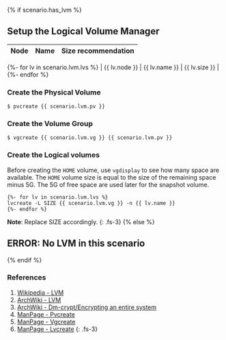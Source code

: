 {% if scenario.has_lvm %}
## Setup the Logical Volume Manager

| Node          | Name          | Size recommendation |
| :------------ | :------------ | :------------------ |
{%- for lv in scenario.lvm.lvs %}
| {{ lv.node }} | {{ lv.name }} | {{ lv.size }}       |
{%- endfor %}

### Create the Physical Volume
```
$ pvcreate {{ scenario.lvm.pv }}
```

### Create the Volume Group
```
$ vgcreate {{ scenario.lvm.vg }} {{ scenario.lvm.pv }}
```

### Create the Logical volumes

Before creating the `HOME` volume, use `vgdisplay` to see how many space are available. The `HOME` volume size is equal to the size of the remaining space minus 5G. The 5G of free space are used later for the snapshot volume.

```
{%- for lv in scenario.lvm.lvs %}
lvcreate -L SIZE {{ scenario.lvm.vg }} -n {{ lv.name }}
{%- endfor %}
```

**Note**: Replace SIZE accordingly.
{: .fs-3}
{% else %}
## ERROR: No LVM in this scenario
{% endif %}


### References

1. [Wikipedia - LVM](https://en.wikipedia.org/wiki/Logical_Volume_Manager_(Linux))
1. [ArchWiki - LVM](https://wiki.archlinux.org/index.php/LVM)
1. [ArchWiki - Dm-crypt/Encrypting an entire system](https://wiki.archlinux.org/index.php/Dm-crypt/Encrypting_an_entire_system)
1. [ManPage - Pvcreate](https://jlk.fjfi.cvut.cz/arch/manpages/man/core/lvm2/pvcreate.8.en)
1. [ManPage - Vgcreate](https://jlk.fjfi.cvut.cz/arch/manpages/man/core/lvm2/vgcreate.8.en)
1. [ManPage - Lvcreate](https://jlk.fjfi.cvut.cz/arch/manpages/man/core/lvm2/lvcreate.8.en)
{: .fs-3}
